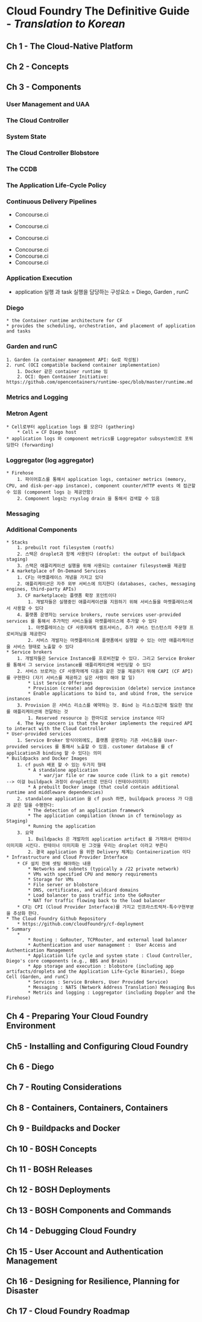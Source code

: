 # Cloud Foundry The Definitive Guide - *Translation to Korean*

## Ch 1 - The Cloud-Native Platform
## Ch 2 - Concepts
## Ch 3 - Components

### User Management and UAA
### The Cloud Controller
### System State
### The Cloud Controller Blobstore
### The CCDB
### The Application Life-Cycle Policy
### Continuous Delivery Pipelines
- Concourse.ci
* Concourse.ci
+ Concourse.ci

- Concourse.ci
 - Concourse.ci
  - Concourse.ci


###  Application Execution
* application 실행 과 task 실행을 담당하는 구성요소 = Diego, Garden , runC

###  Diego
    * the Container runtime architecture for CF
    * provides the scheduling, orchestration, and placement of application and tasks

###  Garden and runC
    1. Garden (a container management API: Go로 작성됨)
    2. runC (OCI compatible backend container implementation)
        1. Docker 같은 container runtime 임
        2. OCI: Open Container Initiative: https://github.com/opencontainers/runtime-spec/blob/master/runtime.md
### Metrics and Logging
### Metron Agent
    * Cell로부터 application logs 를 모은다 (gathering)
        * Cell = CF Diego host
    * application logs 와 component metrics를 Loggregator subsystem으로 포워딩한다 (forwarding)
### Loggregator (log aggregator)
    * Firehose
        1. 파이어호스를 통해서 application logs, container metrics (memory, CPU, and disk-per-app instance), component counter/HTTP events 에 접근할 수 있음 (component logs 는 제공안함)
        2. Component logs는 rsyslog drain 을 통해서 검색할 수 있음
### Messaging
### Additional Components
    * Stacks
        1. prebuilt root filesystem (rootfs)
        2. 스택은 droplet과 함께 사용된다 (droplet: the output of buildpack staging)
        3. 스택은 애플리케이션 실행을 위해 사용되는 container filesystem을 제공함
    * A marketplace of On-Demand Services
        1. CF는 마켓플레이스 개념을 가지고 있다
        2. 애플리케이션은 자주 외부 서비스에 의지한다 (databases, caches, messaging engines, third-party APIs)
        3. CF marketplace는 플랫폼 확장 포인트이다
            1. 개발자들은 실행중인 애플리케이션을 지원하기 위해 서비스들을 마켓플레이스에서 사용할 수 있다
        4. 플랫폼 운영자는 service brokers, route services user-provided services 를 통해서 추가적인 서비스들을 마켓플레이스에 추가할 수 있다
            1. 마켓플레이스는 CF 사용자에게 셀프서비스, 추가 서비스 인스턴스의 주문형 프로비저닝을 제공한다
            2. 서비스 개발자는 마켓플레이스에 플랫폼에서 실행할 수 있는 어떤 애플리케이션을 서비스 형태로 노출할 수 있다
    * Service brokers
        1. 개발자들은 Service Instance를 프로비전할 수 있다. 그리고 Service Broker를 통해서 그 service instance를 애플리케이션에 바인딩할 수 있다
        2. 서비스 브로커는 CF 사용자에게 다음과 같은 것을 제공하기 위해 CAPI (CF API) 를 구현한다 (자기 서비스를 제공하고 싶은 사람이 해야 할 일)
            * List Service Offerings
            * Provision (create) and deprovision (delete) service instance
            * Enable applications to bind to, and ubind from, the service instances
        3. Provision 은 서비스 리소스를 예약하는 것. Bind 는 리소스접근에 필요한 정보를 애플리케이션에 전달하는 것
            1. Reserved resource 는 한마디로 service instance 이다
        4. The key concern is that the broker implements the required API to interact with the Cloud Controller
    * User-provided services
        1. Service Broker 방식이외에도, 플랫폼 운영자는 기존 서비스들을 User-provided services 를 통해서 노출할 수 있음. customer database 를 cf application과 binding 할 수 있다는 의미
    * Buildpacks and Docker Images
        1. cf push 배포 할 수 있는 두가지 형태
            * A standalone application
                * war/jar file or raw source code (link to a git remote)  --> 이걸 buildpack 과정이 droplet으로 만든다 (컨테이너이미지)
            * A prebuilt Docker image (that could contain additional runtime and middleware dependencies)
        2. standalone application 을 cf push 하면, buildpack process 가 다음과 같은 일을 수행한다:
            * The detection of an application framework
            * The application compilation (known in cf terminology as Staging)
            * Running the application
        3. 요약
            1. Buildpacks 은 개발자의 application artifact 를 가져와서 컨테이너 이미지화 시킨다. 컨테이너 이미지화 된 그것을 우리는 droplet 이라고 부른다
            2. 결국 application 을 위한 Delivery 체계는 Containerization 이다
    * Infrastructure and Cloud Provider Interface
        * CF 설치 전에 셋팅 해야하는 내용
            * Networks and subnets (typically a /22 private network)
            * VMs with specified CPU and memory requirements
            * Storage for VMs
            * File server or blobstore
            * DNS, certificates, and wildcard domains
            * Load balancer to pass traffic into the GoRouter
            * NAT for traffic flowing back to the load balancer
        * CF는 CPI (Cloud Provider Interface)를 가지고 인프라스트럭처-특수구현부분을 추상화 한다.
    * The Cloud Foundry Github Repository
        * https://github.com/cloudfoundry/cf-deployment
    * Summary
        * 
            * Routing : GoRouter, TCPRouter, and external load balancer
            * Authentication and user management :  User Access and Authentication Management
            * Application life cycle and system state : Cloud Controller, Diego's core components (e.g., BBS and Brain)
            * App storage and execution : blobstore (including app artifacts/droplets and the Application Life-Cycle Binaries), Diego Cell (Garden, and runC)
            * Services : Service Brokers, User Provided Service)
            * Messaging : NATS (Network Address Translation) Messaging Bus
            * Metrics and logging : Loggregator (including Doppler and the Firehose)

## Ch 4 - Preparing Your Cloud Foundry Environment
## Ch5 - Installing and Configuring Cloud Foundry
## Ch 6 - Diego
## Ch 7 - Routing Considerations
## Ch 8 - Containers, Containers, Containers
## Ch 9 - Buildpacks and Docker
## Ch 10 - BOSH Concepts
## Ch 11 - BOSH Releases
## Ch 12 - BOSH Deployments
## Ch 13 - BOSH Components and Commands
## Ch 14 - Debugging Cloud Foundry
## Ch 15 - User Account and Authentication Management
## Ch 16 - Designing for Resilience, Planning for Disaster
## Ch 17 - Cloud Foundry Roadmap

